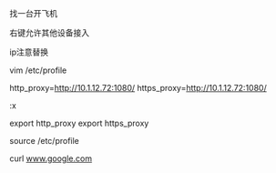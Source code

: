 找一台开飞机

右键允许其他设备接入


ip注意替换


vim /etc/profile


http_proxy=http://10.1.12.72:1080/
https_proxy=http://10.1.12.72:1080/


:x



export http_proxy
export https_proxy


source /etc/profile


curl www.google.com
